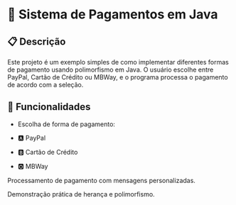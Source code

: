 # 💸 Sistema de Pagamentos em Java

## 📋 Descrição
Este projeto é um exemplo simples de como implementar diferentes formas de pagamento usando polimorfismo em Java. O usuário escolhe entre PayPal, Cartão de Crédito ou MBWay, e o programa processa o pagamento de acordo com a seleção.

## 🚀 Funcionalidades

- Escolha de forma de pagamento:
  
- 🅰️ PayPal
- 🅱️ Cartão de Crédito
- 🅾️ MBWay

Processamento de pagamento com mensagens personalizadas.

Demonstração prática de herança e polimorfismo.
